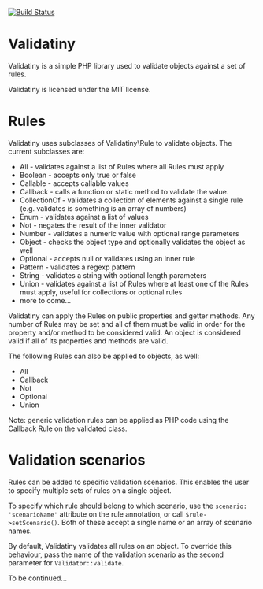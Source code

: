 [![Build Status](https://travis-ci.org/bugadani/Validatiny.svg?branch=master)](https://travis-ci.org/bugadani/Validatiny)

Validatiny
========
Validatiny is a simple PHP library used to validate objects against a set of rules.

Validatiny is licensed under the MIT license.

Rules
========
Validatiny uses subclasses of Validatiny\Rule to validate objects. The current subclasses are:
 * All - validates against a list of Rules where all Rules must apply
 * Boolean - accepts only true or false
 * Callable - accepts callable values
 * Callback - calls a function or static method to validate the value.
 * CollectionOf - validates a collection of elements against a single rule (e.g. validates is something is an array of numbers)
 * Enum - validates against a list of values
 * Not - negates the result of the inner validator
 * Number - validates a numeric value with optional range parameters
 * Object - checks the object type and optionally validates the object as well
 * Optional - accepts null or validates using an inner rule
 * Pattern - validates a regexp pattern
 * String - validates a string with optional length parameters
 * Union - validates against a list of Rules where at least one of the Rules must apply, useful for collections or optional rules
 * more to come...

Validatiny can apply the Rules on public properties and getter methods. Any number of Rules may be set and all of them
 must be valid in order for the property and/or method to be considered valid. An object is considered valid if all of
 its properties and methods are valid.

The following Rules can also be applied to objects, as well:
 * All
 * Callback
 * Not
 * Optional
 * Union

Note: generic validation rules can be applied as PHP code using the Callback Rule on the validated class.

Validation scenarios
========
Rules can be added to specific validation scenarios. This enables the user to specify multiple sets of rules on
a single object.

To specify which rule should belong to which scenario, use the `scenario: 'scenarioName'` attribute on the rule
annotation, or call `$rule->setScenario()`. Both of these accept a single name or an array of scenario names.

By default, Validatiny validates all rules on an object. To override this behaviour, pass the name of the validation
scenario as the second parameter for `Validator::validate`.

To be continued...